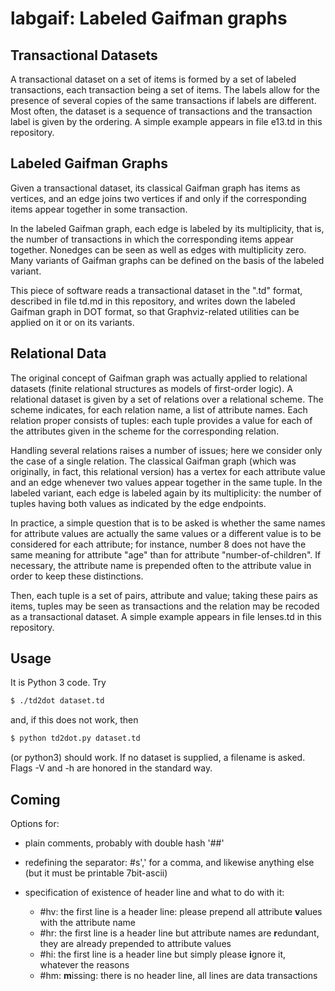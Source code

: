 labgaif: Labeled Gaifman graphs
===============================

Transactional Datasets
----------------------

A transactional dataset on a set of items is formed by a 
set of labeled transactions, each transaction being a set
of items. The labels allow for the presence of several
copies of the same transactions if labels are different.
Most often, the dataset is a sequence of transactions and
the transaction label is given by the ordering. A simple
example appears in file e13.td in this repository.

Labeled Gaifman Graphs
----------------------

Given a transactional dataset, its classical Gaifman graph
has items as vertices, and an edge joins two vertices if and
only if the corresponding items appear together in some
transaction.

In the labeled Gaifman graph, each edge is labeled by its
multiplicity, that is, the number of transactions in which
the corresponding items appear together. Nonedges can be
seen as well as edges with multiplicity zero. Many variants
of Gaifman graphs can be defined on the basis of the labeled
variant.

This piece of software reads a transactional dataset in 
the ".td" format, described in file td.md in this repository,
and writes down the labeled Gaifman graph in DOT format,
so that Graphviz-related utilities can be applied on it
or on its variants.

Relational Data
---------------

The original concept of Gaifman graph was actually applied 
to relational datasets (finite relational structures as
models of first-order logic). A relational dataset is given 
by a set of relations over a relational scheme. The scheme 
indicates, for each relation name, a list of attribute names. 
Each relation proper consists of tuples: each tuple provides 
a value for each of the attributes given in the scheme for the
corresponding relation.

Handling several relations raises a number of issues;
here we consider only the case of a single relation.
The classical Gaifman graph (which was originally, 
in fact, this relational version) has a vertex for
each attribute value and an edge whenever two values
appear together in the same tuple. In the labeled 
variant, each edge is labeled again by its 
multiplicity: the number of tuples having both
values as indicated by the edge endpoints.

In practice, a simple question that is to be asked
is whether the same names for attribute values are
actually the same values or a different value is to
be considered for each attribute; for instance, 
number 8 does not have the same meaning for attribute
"age" than for attribute "number-of-children". 
If necessary, the attribute name is prepended often
to the attribute value in order to keep these
distinctions.

Then, each tuple is a set of pairs, attribute and
value; taking these pairs as items, tuples may be
seen as transactions and the relation may be recoded
as a transactional dataset. A simple example appears 
in file lenses.td in this repository.

Usage
-----

It is Python 3 code. Try 

```bash
$ ./td2dot dataset.td 
```

and, if this does not work, then 

```bash
$ python td2dot.py dataset.td 
```

(or python3) should work. If no dataset is supplied, 
a filename is asked. Flags -V and -h are honored in 
the standard way.

Coming
------

Options for:
* plain comments, probably with double hash '##'
* redefining the separator: #s',' for a comma, and likewise anything else (but it must be printable 7bit-ascii)
* specification of existence of header line and what to do with it:

  * #hv: the first line is a header line: please prepend all attribute **v**alues with the attribute name
  * #hr: the first line is a header line but attribute names are **r**edundant, they are already prepended to attribute values
  * #hi: the first line is a header line but simply please **i**gnore it, whatever the reasons
  * #hm: **m**issing: there is no header line, all lines are data transactions
